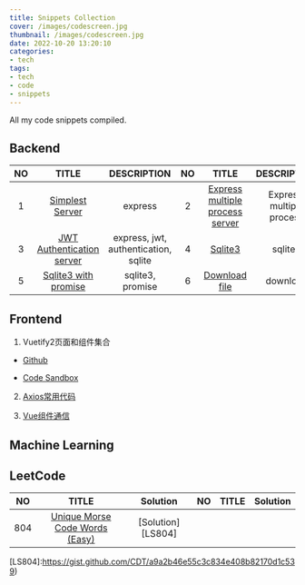 ```yaml
---
title: Snippets Collection
cover: /images/codescreen.jpg
thumbnail: /images/codescreen.jpg
date: 2022-10-20 13:20:10
categories:
- tech
tags:
- tech
- code
- snippets
---
```


All my code snippets compiled.
<!--more-->

## Backend
|NO|TITLE|DESCRIPTION|NO|TITLE|DESCRIPTION|
|:-----:|:-----:|:-----:|:-----:|:-----:|:-----:|
|1|[Simplest Server][B1]|express|2|[Express multiple process server][B2]|Express, multiple process|
|3|[JWT Authentication server][B3]|express, jwt, authentication, sqlite|4|[Sqlite3][B4]|sqlite3|
|5|[Sqlite3 with promise][B5]|sqlite3, promise|6|[Download file][B6]|download|


[B1]:https://gist.github.com/CDT/21cd65c9277255602575ed6099595f0e
[B2]:https://gist.github.com/CDT/aa0ab8523a014951c0c25bd1963a5a76
[B3]:https://gist.github.com/CDT/1fd5a58e692725f2c4360c2c70532c7b
[B4]:https://gist.github.com/CDT/e68210ea6b585b27e87c3f7ef3ab2962
[B5]:https://gist.github.com/CDT/bcd4c0b883b2cbb61ed6ce3d6cc4d05c
[B6]:https://gist.github.com/CDT/2c5c05bb6ea0db8aa13c643f3ca4f591

## Frontend
1. Vuetify2页面和组件集合

- [Github](https://github.com/CDT/vuetify2_collection)

- [Code Sandbox](https://codesandbox.io/p/github/CDT/vuetify2_collection/master)

2. [Axios常用代码](https://gist.github.com/CDT/a4b97add834d6cb4a0d2faeac2dd5fd6)

3. [Vue组件通信](https://gist.github.com/CDT/deb1f223866b45c5fd64bfb7acc11c4f)

## Machine Learning

## LeetCode

|NO|TITLE|Solution|NO|TITLE|Solution|
|:-----:|:-----:|:-----:|:-----:|:-----:|:-----:|
|804|[Unique Morse Code Words (Easy)][LQ804]|[Solution][LS804]||||

[LQ804]:https://leetcode.com/problems/unique-morse-code-words/
[LS804]:https://gist.github.com/CDT/a9a2b46e55c3c834e408b82170d1c539)